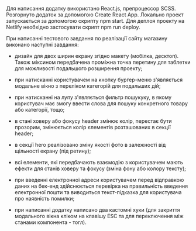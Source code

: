 Для написання додатку використано React.js, препроцессор SCSS. Розгорнуто
додаток за допомогою Create React App. Локально проект запускається за допомогою
скрипту npm start. Для деплоя проекту на Netlify необхідно застосувати скрипт
npm run deploy.

При написанні тестового завдання по реалізації сайту магазину виконано наступні
завдання:

- дизайн для двох ширин екрану згідно макету (мобілка, десктоп). Також міксином
  передбачена проміжна точка перетину для таблетки для можливості подальшого
  розширення проекту;

- при натисканні користувачем на кнопку бургер-меню з'являється модальне вікно з
  переліком категорій для подальших дій;

- при натисканні на лупу з'являється фильтр пошукуку, в якому користувач має
  змогу ввести слова для пошуку конкретного товару або категорії, тощо;

- в стані ховеру або фокусу header змінює колір, перестає бути прозорим,
  змінюється колір єлементів розташованих в секції header;

- в секції hero реалізовано зміну якості фото в залежності від щільності екрану
  (під ретину);

- всі елементи, які передбачають взаємодію з користувачем мають ефекти для
  станів ховеру та фокусу (зміна фону або колору тексту);

- при введенні електронної адреси користувачем перед відправкою даних на бек-енд
  здійснюється перевірка на правильність введення електронної пошти та
  виводиться текст-підказка для користувача про наявність помилки;

- при написанні додатку написано два кастомні хуки (для закриття модального
  вікна кліком на клавішу ESC та для переключення між станами компонента -
  тогл).
